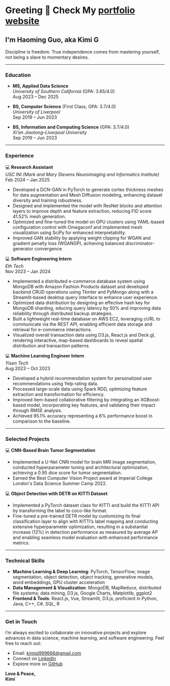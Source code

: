 # Greeting 👋 Check My [portfolio website](https://kym1ng.github.io/Kym1ng/index.html)

## I'm Haoming Guo, aka Kimi G

Discipline is freedom. True independence comes from mastering yourself, not being a slave to momentary desires.

---

### Education

- **MS, Applied Data Science**  
  *University of Southern California* (GPA: 3.85/4.0)  
  Aug 2023 – Dec 2025

- **BS, Computer Science** (First Class, GPA: 3.7/4.0)  
  *University of Liverpool*  
  Sep 2019 – Jun 2023

- **BS, Information and Computing Science** (GPA: 3.7/4.0)  
  *Xi’an Jiaotong–Liverpool University*  
  Sep 2019 – Jun 2023

---

### Experience

💻 **Research Assistant**  
*USC INI (Mark and Mary Stevens Neuroimaging and Informatics Institute)*  
Feb 2024 – Jan 2025  
- Developed a DCN-GAN in PyTorch to generate cortex thickness meshes for data augmentation and Mesh Diffusion modeling, enhancing dataset diversity and training robustness.
- Designed and implemented the model with ResNet blocks and attention layers to improve depth and feature extraction, reducing FID score 41.52% mesh generation.
- Optimized and fine-tuned the model on GPU clusters using YAML-based configuration control with Omegaconf and implemented mesh visualization using SciPy for enhanced interpretability.
- Improved GAN stability by applying weight clipping for WGAN and gradient penalty loss (WGANGP), achieving balanced discriminator-generator convergence.

💻 **Software Engineering Intern**  
*Eth Tech*  
Nov 2023 – Jan 2024  
- Implemented a distributed e-commerce database system using MongoDB with Amazon Fashion Products dataset and developed backend CRUD operations using Tkinter and PyMongo along with a Streamlit-based desktop query interface to enhance user experience.
- Optimized data distribution by designing an effective hash key for MongoDB sharding, educing query latency by 50% and improving data reliability through distributed backup strategies.
- Built a lightweight real-time database on AWS EC2, leveraging cURL to communicate via the REST API, enabling efficient data storage and retrieval for e-commerce interactions.
- Visualized overall transaction data using D3.js, React.js and Deck.gl, rendering interactive, map-based dashboards to reveal spatial distribution and transaction patterns.

💻 **Machine Learning Engineer Intern**  
*Yisen Tech*  
Aug 2023 – Oct 2023  
- Developed a hybrid recommendation system for personalized user recommendations using Yelp rating data.
- Processed large-scale data using Spark RDD, optimizing feature extraction and transformation for efficiency.
- Improved item-based collaborative filtering by integrating an XGBoost-based model, incorporating key features, and validating their impact through RMSE analysis.
- Achieved 95.1% accuracy representing a 6% performance boost in comparison to the baseline.

---

### Selected Projects

💻 **CNN-Based Brain Tumor Segmentation**  
- Implemented a U-Net CNN model for brain MRI image segmentation, conducted hyperparameter tuning and architectural optimization, achieving a 0.95 dice score for tumor segmentation.
- Earned the Best Computer Vision Project award at Imperial College London's Data Science Summer Camp 2022.

💻 **Object Detection with DETR on KITTI Dataset**  
- Implemented a PyTorch dataset class for KITTI and build the KITTI API by transforming the label to coco-like format.
- Fine-tuned a pre-trained DETR model by customizing its final classification layer to align with KITTI’s label mapping and conducting extensive hyperparameter optimization, resulting in a substantial increase (12%) in detection performance as measured by average AP and enabling seamless model evaluation with enhanced performance metrics.

---

### Technical Skills

- **Machine Learning & Deep Learning**: PyTorch, TensorFlow; image segmentation, object detection, object tracking, generative models, word embeddings, GPU cluster acceleration  
- **Data Management & Visualization**: MongoDB, MapReduce, distributed file systems; data mining, D3.js, Google Charts, Matplotlib, ggplot2  
- **Frontend & Tools**: React.js, Vue, Streamlit, D3.js; proficient in Python, Java, C++, C#, SQL, R

---

### Get in Touch

I’m always excited to collaborate on innovative projects and explore advances in data science, machine learning, and software engineering. Feel free to reach out:

- Email: [kimigj999666@gmail.com](mailto:kimigj999666@gmail.com)
- Connect on [LinkedIn](https://www.linkedin.com/in/kimi-haoming/)
- Explore more on [GitHub](https://github.com/Kym1ng)

**Love & Peace,  
Kimi**

